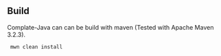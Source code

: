 
## Build
Complate-Java can can be build with maven (Tested with Apache Maven 3.2.3).


	 mwn clean install

